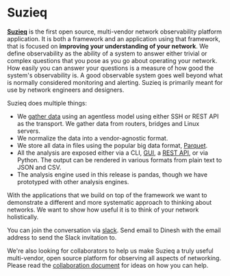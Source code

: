 # Suzieq

[**Suzieq**](https://github.com/netenglabs/suzieq/) is the first open source, multi-vendor network observability platform application. It is both a framework and an application using that framework, that is focused on 
**improving your understanding of your network**.  We define observability as the ability of a system to 
answer either trivial or complex questions that you pose as you go about operating your network. How easily 
you can answer your questions is a measure of how good the system's observability is. A good observable 
system goes well beyond what is normally considered monitoring and alerting. Suzieq is primarily meant for use by network engineers and designers.

Suzieq does multiple things:

* We [gather data](https://suzieq.readthedocs.io/en/latest/poller/) using an agentless model using either SSH or REST API as the transport. We gather data from routers, bridges and Linux servers.
* We normalize the data into a vendor-agnostic format.
* We store all data in files using the popular big data format, [Parquet](https://parquet.apache.org/). 
* All the analysis are exposed either via a CLI, [GUI](https://suzieq.readthedocs.io/en/latest/gui/), a [REST API](https://suzieq.readthedocs.io/en/latest/rest-server/), or via Python. The output can be rendered in various formats from plain text to JSON and CSV.
* The analysis engine used in this release is pandas, though we have prototyped with other analysis engines.

With the applications that we build on top of the framework we want to demonstrate a different and more 
systematic approach to thinking about networks. We want to show how useful it is to think of your network holistically.

You can join the conversation via [slack](https://netenglabs.slack.com). Send email to Dinesh with the email address to send the Slack invitation to. 

We're also looking for collaborators to help us make Suzieq a truly useful multi-vendor, open source platform 
for observing all aspects of networking. Please read the [collaboration document](https://github.com/netenglabs/suzieq/blob/master/CONTRIBUTING.md) for 
ideas on how you can help. 



